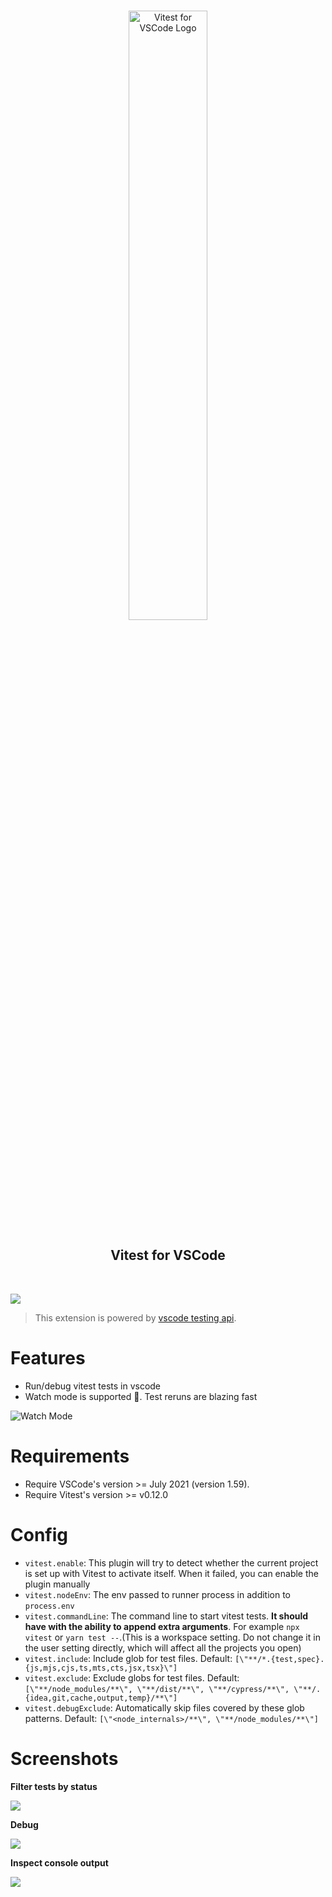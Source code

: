 <p align="center">
  <br />
  <a title="Learn more about Vitest for VSCode" href="https://github.com/vitest-dev/vscode"><img src="./img/cover.png" alt="Vitest for VSCode Logo" width="50%" /></a>

</p>

<h2 align="center">
  <b>Vitest for VSCode</b>
</h2>

<br />

![](https://i.ibb.co/bJCbCf2/202203292020.gif)

> This extension is powered by
> [vscode testing api](https://code.visualstudio.com/api/extension-guides/testing).

# Features

- Run/debug vitest tests in vscode
- Watch mode is supported 🎊. Test reruns are blazing fast

![Watch Mode](https://i.ibb.co/YRhJj9f/Screen-Recording-2022-05-21-at-20-09-20.gif)

# Requirements

- Require VSCode's version >= July 2021 (version 1.59).
- Require Vitest's version >= v0.12.0

# Config

- `vitest.enable`: This plugin will try to detect whether the current project is
  set up with Vitest to activate itself. When it failed, you can enable the
  plugin manually
- `vitest.nodeEnv`: The env passed to runner process in addition to
  `process.env`
- `vitest.commandLine`: The command line to start vitest tests. **It should have with the ability
  to append extra arguments**. For example
  `npx vitest` or `yarn test --`.(This is a workspace setting. Do not change it in
  the user setting directly, which will affect all the projects you open)
- `vitest.include`: Include glob for test files. Default:
  `[\"**/*.{test,spec}.{js,mjs,cjs,ts,mts,cts,jsx,tsx}\"]`
- `vitest.exclude`: Exclude globs for test files. Default:
  `[\"**/node_modules/**\", \"**/dist/**\", \"**/cypress/**\", \"**/.{idea,git,cache,output,temp}/**\"]`
- `vitest.debugExclude`: Automatically skip files covered by these glob patterns. Default:
  `[\"<node_internals>/**\", \"**/node_modules/**\"]`

# Screenshots

**Filter tests by status**

<img src="https://i.ibb.co/K903GYL/Screen-Recording-2022-03-29-at-20-41-54.gif"/>

**Debug**

<img src="https://i.ibb.co/SXtF6Yp/Screen-Recording-2022-03-29-at-20-49-54.gif"/>

**Inspect console output**

![](https://i.ibb.co/gMZWXZQ/Screen-Recording-2022-03-29-at-20-59-31.gif)

